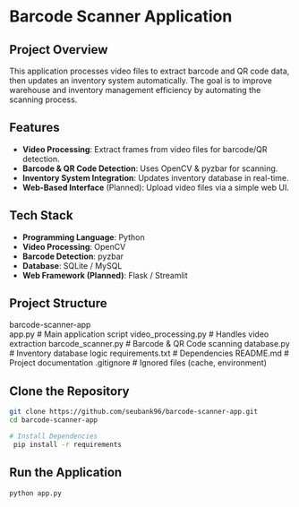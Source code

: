# Barcode Scanner Application

## Project Overview
This application processes video files to extract barcode and QR code data, then updates an inventory system automatically. The goal is to improve warehouse and inventory management efficiency by automating the scanning process.

## Features
- **Video Processing**: Extract frames from video files for barcode/QR detection.
- **Barcode & QR Code Detection**: Uses OpenCV & pyzbar for scanning.
- **Inventory System Integration**: Updates inventory database in real-time.
- **Web-Based Interface** (Planned): Upload video files via a simple web UI.

## Tech Stack
- **Programming Language**: Python
- **Video Processing**: OpenCV 
- **Barcode Detection**: pyzbar 
- **Database**: SQLite / MySQL 
- **Web Framework (Planned)**: Flask / Streamlit

## Project Structure
barcode-scanner-app  
app.py # Main application script
video_processing.py # Handles video extraction 
barcode_scanner.py # Barcode & QR Code scanning
database.py # Inventory database logic 
requirements.txt # Dependencies 
README.md # Project documentation 
.gitignore # Ignored files (cache, environment)

## Clone the Repository
```bash
git clone https://github.com/seubank96/barcode-scanner-app.git
cd barcode-scanner-app

# Install Dependencies
 pip install -r requirements
```

## Run the Application
```python
python app.py
```

